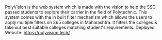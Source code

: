 PolyVision is the web system which is made with the vision to help the SSC passed students to explore their carrier in the field of Polytechnic.
This system comes with the in built filter mechanism which allows the users to apply multiple filters on 365 colleges in Maharashtra.
It filters the colleges & take out best suitable colleges matching student's requirements.
Deployed Website: https://polyvision.tech/
